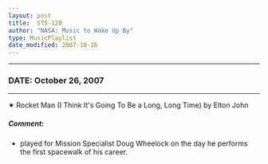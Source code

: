 ```yaml
---
layout: post
title:  STS-120
author: "NASA: Music to Wake Up By"
type: MusicPlaylist
date_modified: 2007-10-26
---
```


----
### DATE: October 26, 2007
----
✷ Rocket Man (I Think It's Going To Be a Long, Long Time) by Elton John

##### Comment:
* played for Mission Specialist Doug Wheelock on the day he performs the first spacewalk of his career.
